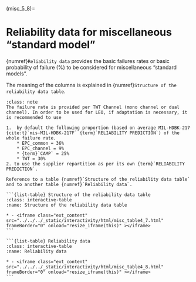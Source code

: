 (misc_5_8)=
# Reliability data for miscellaneous “standard model”
{numref}`Reliability data` provides the basic failures rates or basic probability of failure (%) to be considered for miscellaneous “standard models”. 

The meaning of the columns is explained in {numref}`Structure of the reliability data table`.

````{admonition} Note 1 : MIS_01 TWTA, Single HPA
:class: note
The failure rate is provided per TWT Channel (mono channel or dual channel). In order to be used for LEO, if adaptation is necessary, it is recommended to use 

1.  by default the following proportion (based on average MIL-HDBK-217 {cite:t}`mis-MIL-HDBK-217F` {term}`RELIABILITY PREDICTION`) of the whole failure rate.
    * EPC_common = 36%
    * EPC_channel = 9%
    * {term}`CAMP` = 25%
    * TWT = 30%
2. to use the supplier repartition as per its own {term}`RELIABILITY PREDICTION`.

Reference to a table {numref}`Structure of the reliability data table` and to another table {numref}`Reliability data`.

```{list-table} Structure of the reliability data table
:class: interactive-table
:name: Structure of the reliability data table

* - <iframe class="ext_content" src="../../../_static/interactivity/html/misc_table4_7.html" frameBorder="0" onload="resize_iframe(this)" ></iframe>
```

```{list-table} Reliability data
:class: interactive-table
:name: Reliability data

* - <iframe class="ext_content" src="../../../_static/interactivity/html/misc_table4_8.html" frameBorder="0" onload="resize_iframe(this)" ></iframe>
```